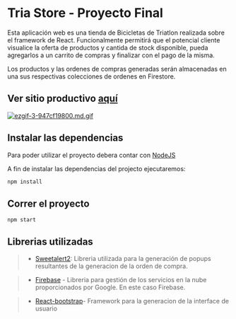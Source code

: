 
# Tria Store - Proyecto Final

Esta aplicación web es una tienda de Bicicletas de Triatlon realizada sobre el framework de React.
Funcionalmente permitirá que el potencial cliente visualice la oferta de productos y cantida de stock disponible, pueda agregarlos a un carrito de compras y finalizar con el pago de la misma.

Los productos y las ordenes de compras generadas serán almacenadas en una sus respectivas colecciones de ordenes en Firestore.

## Ver sitio productivo [aquí](https://.vercel.app/)
[![ezgif-3-947cf19800.md.gif](https://s8.gifyu.com/images/ezgif-3-947cf19800.md.gif)](https://gifyu.com/image/SKMf5)


## Instalar las dependencias

Para poder utilizar el proyecto debera contar con [NodeJS](https://nodejs.org/es/)

A fin de instalar las dependencias del projecto ejecutaremos:

```bash
npm install
```

## Correr el proyecto

```
npm start
```

## Librerias utilizadas
> - [Sweetalert2](https://sweetalert2.github.io/#download): Libreria utilizada para la generación de popups resultantes de la generacion de la orden de compra.

> - [Firebase](https://firebase.google.com/docs/web/setup) - Libreria para gestión de los servicios en la nube proporcionados por Google. En este caso Firebase.

> - [React-bootstrap](https://react-bootstrap.github.io/getting-started/introduction)- Framework para la generacion de la interface de usuario
